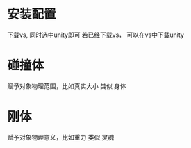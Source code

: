 # 安装配置
下载vs, 同时选中unity即可
若已经下载vs， 可以在vs中下载unity

# 碰撞体
赋予对象物理范围，比如真实大小 类似 身体

# 刚体
赋予对象物理意义，比如重力 类似 灵魂